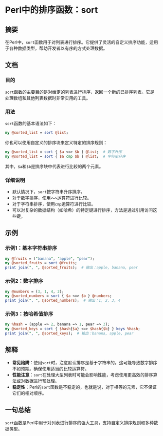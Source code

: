 <!--
Meta Description: # Perl中的排序函数：sort ## 摘要 在Perl中，`sort`函数用于对列表进行排序。它提供了灵活的自定义排序功能，适用于各种数据类型，帮助开发者以有序的方式处理数据。 ## 文档 ### 目的 `sort`函数的主要目的是对给定的列表进行排序，返回一个新的已排序列表。它是处理数组和其他...
Meta Keywords: sort, perl, banana, apple, pear
-->

# Perl中的排序函数：sort

## 摘要
在Perl中，`sort`函数用于对列表进行排序。它提供了灵活的自定义排序功能，适用于各种数据类型，帮助开发者以有序的方式处理数据。

## 文档
### 目的
`sort`函数的主要目的是对给定的列表进行排序，返回一个新的已排序列表。它是处理数组和其他列表数据时非常实用的工具。

### 用法
`sort`函数的基本语法如下：
```perl
my @sorted_list = sort @list;
```
你也可以使用自定义的排序块来定义特定的排序规则：
```perl
my @sorted_list = sort { $a <=> $b } @list;  # 数字升序
my @sorted_list = sort { $a cmp $b } @list;  # 字符串升序
```
其中，`$a`和`$b`是排序块中代表进行比较的两个元素。

### 详细说明
- 默认情况下，`sort`按字符串升序排序。
- 对于数字排序，使用`<=>`运算符进行比较。
- 对于字符串排序，使用`cmp`运算符进行比较。
- 可以对复杂的数据结构（如哈希）的特定键进行排序，方法是通过引用访问这些键。

## 示例
### 示例1：基本字符串排序
```perl
my @fruits = ("banana", "apple", "pear");
my @sorted_fruits = sort @fruits;
print join(", ", @sorted_fruits);  # 输出：apple, banana, pear
```

### 示例2：数字排序
```perl
my @numbers = (3, 1, 4, 2);
my @sorted_numbers = sort { $a <=> $b } @numbers;
print join(", ", @sorted_numbers);  # 输出：1, 2, 3, 4
```

### 示例3：按哈希值排序
```perl
my %hash = (apple => 2, banana => 1, pear => 3);
my @sorted_keys = sort { $hash{$a} <=> $hash{$b} } keys %hash;
print join(", ", @sorted_keys);  # 输出：banana, apple, pear
```

## 解释
- **常见陷阱**：使用`sort`时，注意默认排序是基于字符串的，这可能导致数字排序不如预期。确保使用适当的比较运算符。
- **性能注意**：`sort`在处理大型列表时可能会影响性能，考虑使用更高效的排序算法或对数据进行预处理。
- **稳定性**：Perl的`sort`函数是不稳定的，也就是说，对于相等的元素，它不保证它们的相对顺序。

## 一句总结
`sort`函数是Perl中用于对列表进行排序的强大工具，支持自定义排序规则和多种数据类型。